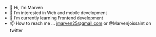 - 👋 Hi, I’m Marven
- 👀 I’m interested in Web and mobile development
- 🌱 I’m currently learning Frontend development
- 📫 How to reach me ... jmarven25@gmail.com or @Marvenjoissaint on twitter

<!---
Marven01j/Marven01j is a ✨ special ✨ repository because its `README.md` (this file) appears on your GitHub profile.
You can click the Preview link to take a look at your changes.
--->
